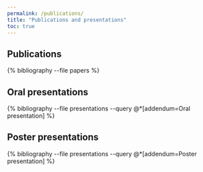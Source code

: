 ```yaml
---
permalink: /publications/
title: "Publications and presentations"
toc: true
---
```


## Publications

{% bibliography --file papers %}

## Oral presentations

{% bibliography --file presentations --query @*[addendum=Oral presentation] %}

## Poster presentations

{% bibliography --file presentations --query @*[addendum=Poster presentation] %}
